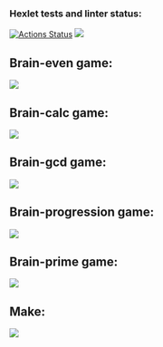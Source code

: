### Hexlet tests and linter status:
[![Actions Status](https://github.com/Fantom2954/frontend-project-44/actions/workflows/hexlet-check.yml/badge.svg)](https://github.com/Fantom2954/frontend-project-44/actions)
<a href="https://codeclimate.com/github/Fantom2954/frontend-project-44/maintainability"><img src="https://api.codeclimate.com/v1/badges/727a23e479e7f1bd387e/maintainability" /></a>
## Brain-even game:
<a href="https://asciinema.org/a/YZxQiqpbtxR55rYJ6M93Fr45u" target="_blank"><img src="https://asciinema.org/a/YZxQiqpbtxR55rYJ6M93Fr45u.svg" /></a>
## Brain-calc game:
<a href="https://asciinema.org/a/X7lsClzG5nbMWtKvI9apVhIMN" target="_blank"><img src="https://asciinema.org/a/X7lsClzG5nbMWtKvI9apVhIMN.svg" /></a>
## Brain-gcd game:
<a href="https://asciinema.org/a/QWqwqbiZY0IGt9HDhQnQ1rWbr" target="_blank"><img src="https://asciinema.org/a/QWqwqbiZY0IGt9HDhQnQ1rWbr.svg" /></a>
## Brain-progression game:
<a href="https://asciinema.org/a/8DFot4dyKhj4GkHFeg2IqU557" target="_blank"><img src="https://asciinema.org/a/8DFot4dyKhj4GkHFeg2IqU557.svg" /></a>
## Brain-prime game:
<a href="https://asciinema.org/a/viyO0ToBYIgoHYuEK4dJFs1Vk" target="_blank"><img src="https://asciinema.org/a/viyO0ToBYIgoHYuEK4dJFs1Vk.svg" /></a>
## Make: 
<a href="https://asciinema.org/a/AvbA2z3wJDCLAZbJJJoHrL9GO" target="_blank"><img src="https://asciinema.org/a/AvbA2z3wJDCLAZbJJJoHrL9GO.svg" /></a>